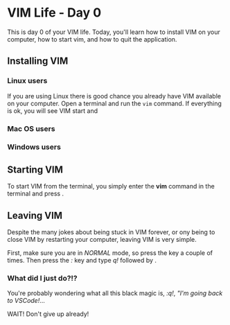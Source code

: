 # VIM Life - Day 0

This is day 0 of your VIM life. Today, you'll learn how to install VIM on your computer, how to start vim, and how to quit the application. 


## Installing VIM

### Linux users

If you are using Linux there is good chance you already have VIM available on your computer. Open a terminal and run the `vim` command. If everything is ok, you will see VIM start and 


### Mac OS users

### Windows users

## Starting VIM

To start VIM from the terminal, you simply enter the **vim** command in the terminal and press *<ENTER>*. 


## Leaving VIM

Despite the many jokes about being stuck in VIM forever, or ony being to close VIM by restarting your computer, leaving VIM is very simple. 

First, make sure you are in *NORMAL* mode, so press the *<ESC>* key a couple of times. Then press the *:* key and type *q!* followed by *<ENTER>*. 

### What did I just do?!?

You're probably wondering what all this black magic is, *:q!<ENTER>*, *"I'm going back to VSCode!*...

WAIT! Don't give up already! 



